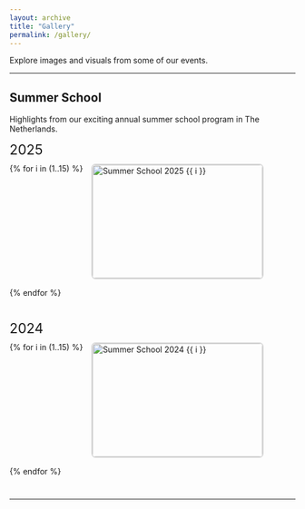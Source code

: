 ```yaml
---
layout: archive
title: "Gallery"
permalink: /gallery/
---
```


Explore images and visuals from some of our events.

<style>
  .gallery-section {
    margin-bottom: 40px;
  }
  .gallery-title {
    font-size: 24px;
    margin-bottom: 10px;
  }
  .gallery-images {
    display: flex;
    flex-wrap: wrap;
    gap: 15px;
  }
  .gallery-images img {
    width: 300px;
    height: 200px;
    object-fit: cover;
    border-radius: 8px;
    border: 2px solid #ddd;
    transition: transform 0.3s;
  }
  .gallery-images img:hover {
    transform: scale(1.05);
    border-color: #007bff;
  }
</style>

---

## Summer School
Highlights from our exciting annual summer school program in The Netherlands.

<div class="gallery-section">
  <div class="gallery-title">2025</div>
  <div class="gallery-images">
    {% for i in (1..15) %}
      <img src="/images/holland/2024_netherlands{{ i }}.jpg" alt="Summer School 2025 {{ i }}">
    {% endfor %}
  </div>
</div>

<div class="gallery-section">
  <div class="gallery-title">2024</div>
  <div class="gallery-images">
    {% for i in (1..15) %}
      <img src="/images/holland/2024_netherlands{{ i }}.jpg" alt="Summer School 2024 {{ i }}">
    {% endfor %}
  </div>
</div>

---
